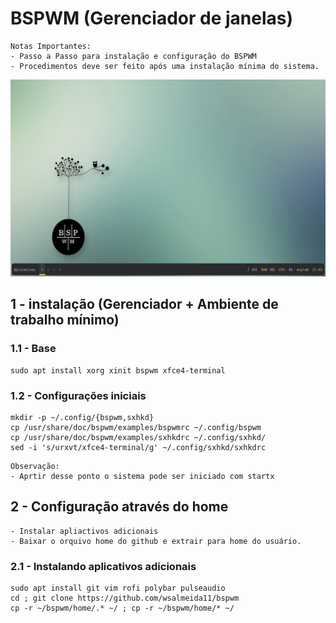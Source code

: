 # BSPWM (Gerenciador de janelas)
```
Notas Importantes:
- Passo a Passo para instalação e configuração do BSPWM 
- Procedimentos deve ser feito após uma instalação mínima do sistema.
```
<img src = "screenshots/captura_1.png">

## 1 - instalação (Gerenciador + Ambiente de trabalho mínimo)

### 1.1 - Base
```
sudo apt install xorg xinit bspwm xfce4-terminal
```
### 1.2 - Configurações iniciais
```
mkdir -p ~/.config/{bspwm,sxhkd}
cp /usr/share/doc/bspwm/examples/bspwmrc ~/.config/bspwm
cp /usr/share/doc/bspwm/examples/sxhkdrc ~/.config/sxhkd/
sed -i 's/urxvt/xfce4-terminal/g' ~/.config/sxhkd/sxhkdrc

```
```
Observação:
- Aprtir desse ponto o sistema pode ser iniciado com startx
```

## 2 - Configuração através do home
```
- Instalar apliactivos adicionais
- Baixar o orquivo home do github e extrair para home do usuário.
```
### 2.1 - Instalando aplicativos adicionais
```
sudo apt install git vim rofi polybar pulseaudio
cd ; git clone https://github.com/wsalmeida11/bspwm
cp -r ~/bspwm/home/.* ~/ ; cp -r ~/bspwm/home/* ~/

